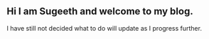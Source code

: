 ## Hi I am Sugeeth and welcome to my blog.

I have still not decided what to do will update as I progress further.
